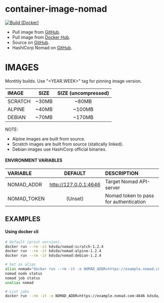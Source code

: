 # container-image-nomad
[![Build (Docker)](https://github.com/Kreditorforeningens-Driftssentral-DA/container-image-nomad/actions/workflows/docker-build.yml/badge.svg)](https://github.com/Kreditorforeningens-Driftssentral-DA/container-image-nomad/actions/workflows/docker-build.yml)

  * Pull image from [GitHub](https://hub.docker.com/repository/docker/kdsda/nomad).
  * Pull image from [Docker Hub](https://hub.docker.com/repository/docker/kdsda/nomad).
  * Source on [GitHub](https://github.com/Kreditorforeningens-Driftssentral-DA/container-image-nomad).
  * HashiCorp Nomad on [GitHub](https://github.com/hashicorp/nomad).


# IMAGES

Monthly builds. Use "<YEAR.WEEK>" tag for pinning image version.

| IMAGE | SIZE | SIZE (uncompressed) |
| :-- | :-: | :-: |
| SCRATCH | ~30MB | ~80MB |
| ALPINE | ~40MB | ~100MB |
| DEBIAN | ~70MB | ~170MB |

NOTE:
  * Alpine images are built from source.
  * Scratch images are built from source (statically linked).
  * Debian images use HashiCorp official binaries.


#### ENVIRONMENT VARIABLES

| VARIABLE | DEFAULT | DESCRIPTION |
| :-- | :-: | :-- |
| NOMAD_ADDR | http://127.0.0.1:4646  | Target Nomad API-server |
| NOMAD_TOKEN | (Unset) | Nomad token to pass for authentication |


## EXAMPLES

#### Using docker cli
```bash
# Default (print version).
docker run --rm -it kdsda/nomad:scratch-1.2.4
docker run --rm -it kdsda/nomad:alpine-1.2.4
docker run --rm -it kdsda/nomad:debian-1.2.4

# Set as alias
alias nomad="docker run --rm -it -e NOMAD_ADDR=https://example.nomad.com:4646 kdsda/nomad:scratch-1.2.4"
nomad node status
nomad job status
unalias nomad

# List jobs
docker run --rm -it -e NOMAD_ADDR=https://example.nomad.com:4646 kdsda/nomad:scratch-1.2.4 job status --namespace=default
```

